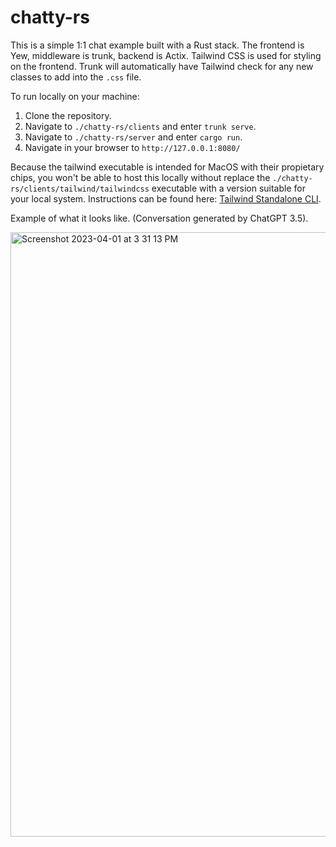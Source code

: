 # chatty-rs

This is a simple 1:1 chat example built with a Rust stack. The frontend is Yew, middleware is trunk, backend is Actix. Tailwind CSS is used for styling on the frontend. Trunk will automatically have Tailwind check for any new classes to add into the `.css` file.

To run locally on your machine:

1. Clone the repository.
2. Navigate to `./chatty-rs/clients` and enter `trunk serve`.
3. Navigate to `./chatty-rs/server` and enter `cargo run`.
4. Navigate in your browser to `http://127.0.0.1:8080/`

Because the tailwind executable is intended for MacOS with their propietary chips, you won't be able to host this locally without replace the `./chatty-rs/clients/tailwind/tailwindcss` executable with a version suitable for your local system. Instructions can be found here: [Tailwind Standalone CLI](https://tailwindcss.com/blog/standalone-cli).

Example of what it looks like. 
(Conversation generated by ChatGPT 3.5).

<img width="967" alt="Screenshot 2023-04-01 at 3 31 13 PM" src="https://user-images.githubusercontent.com/16275325/229318034-90c657f1-740b-4251-bf90-014c1d9c996e.png">
